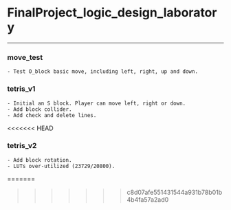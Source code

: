 # FinalProject_logic_design_laboratory

---

### move_test
    - Test O_block basic move, including left, right, up and down.

### tetris_v1
    - Initial an S block. Player can move left, right or down.  
    - Add block collider.
    - Add check and delete lines.
<<<<<<< HEAD

### tetris_v2
    - Add block rotation.
    - LUTs over-utilized (23729/20800).
=======
>>>>>>> c8d07afe551431544a931b78b01b4b4fa57a2ad0
